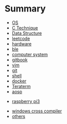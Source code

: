 # Summary

* [OS](content/os/os.md)
* [C Technique](content/c_technique/c_technique.md)
* [Data Structure](content/datastructure/ds.md)
* [leetcode](content/leetcode/leetcode.md)
* [hardware](content/hardware/hardware.md)
* [ble](content/ble/ble.md)
* [computer system](content/computer_system/cs.md)
* [gitbook](content/gitbook/gitbook.md)
* [vim](content/vim/vim.md)
* [git](content/git/git.md)
* [shell](content/shell/shell.md)
* [docker](content/docker/docker.md)
* [Teraterm](content/teraterm/teraterm.md)
* [aosp](content/aosp/aosp.md)
<!--* [raspberry pi](content/rpi/rpi.md)-->
* [raspberry pi3](content/raspberry/raspberry.md)
<!--* [Building Root]-->
* [windows cross compiler](content/window_cross_compiler/window_cross_compiler.md)
* [others](content/others/others.md)
